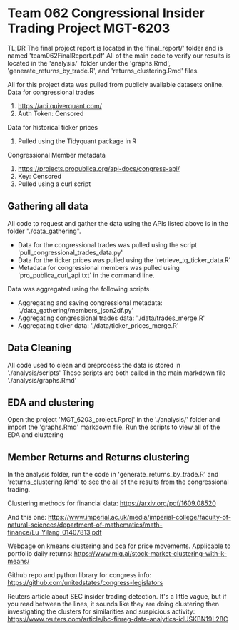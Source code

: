 # Team 062 Congressional Insider Trading Project MGT-6203

TL;DR
The final project report is located in the 'final_report/' folder and is named 'team062FinalReport.pdf'
All of the main code to verify our results is located in the 'analysis/' folder under the 'graphs.Rmd', 'generate_returns_by_trade.R', and 'returns_clustering.Rmd' files.

All for this project data was pulled from publicly available datasets online.
Data for congressional trades
 1. https://api.quiverquant.com/
 2. Auth Token: Censored

Data for historical ticker prices
 1. Pulled using the Tidyquant package in R

Congressional Member metadata
 1. https://projects.propublica.org/api-docs/congress-api/
 2. Key: Censored
 3. Pulled using a curl script

## Gathering all data

All code to request and gather the data using the APIs listed above is in the folder "./data_gathering". 
* Data for the congressional trades was pulled using the script 'pull_congressional_trades_data.py'
* Data for the ticker prices was pulled using the 'retrieve_tq_ticker_data.R'
* Metadata for congressional members was pulled using 'pro_publica_curl_api.txt' in the command line.

Data was aggregated using the following scripts
* Aggregating and saving congressional metadata: './data_gathering/members_json2df.py'
* Aggregating congressional trades data: './data/trades_merge.R'
* Aggregating ticker data: './data/ticker_prices_merge.R'

## Data Cleaning

All code used to clean and preprocess the data is stored in './analysis/scripts'
These scripts are both called in the main markdown file './analysis/graphs.Rmd'

## EDA and clustering
Open the project 'MGT_6203_project.Rproj' in the './analysis/' folder and import the 'graphs.Rmd' markdown file.
Run the scripts to view all of the EDA and clustering

## Member Returns and Returns clustering
In the analysis folder, run the code in 'generate_returns_by_trade.R' and 'returns_clustering.Rmd' to see the all of the results from the congressional trading.


Clustering methods for financial data: https://arxiv.org/pdf/1609.08520

And this one:
https://www.imperial.ac.uk/media/imperial-college/faculty-of-natural-sciences/department-of-mathematics/math-finance/Lu_Yilang_01407813.pdf

Webpage on kmeans clustering and pca for price movements. Applicable to portfolio daily returns: https://www.mlq.ai/stock-market-clustering-with-k-means/

Github repo and python library for congress info: https://github.com/unitedstates/congress-legislators

Reuters article about SEC insider trading detection. It's a little vague, but if you read between the lines, it sounds like they are doing clustering then investigating the clusters for similarities and suspicious activity: https://www.reuters.com/article/bc-finreg-data-analytics-idUSKBN19L28C
